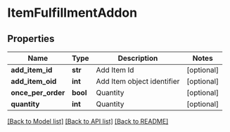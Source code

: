 # ItemFulfillmentAddon

## Properties
Name | Type | Description | Notes
------------ | ------------- | ------------- | -------------
**add_item_id** | **str** | Add Item Id | [optional] 
**add_item_oid** | **int** | Add Item object identifier | [optional] 
**once_per_order** | **bool** | Quantity | [optional] 
**quantity** | **int** | Quantity | [optional] 

[[Back to Model list]](../README.md#documentation-for-models) [[Back to API list]](../README.md#documentation-for-api-endpoints) [[Back to README]](../README.md)


